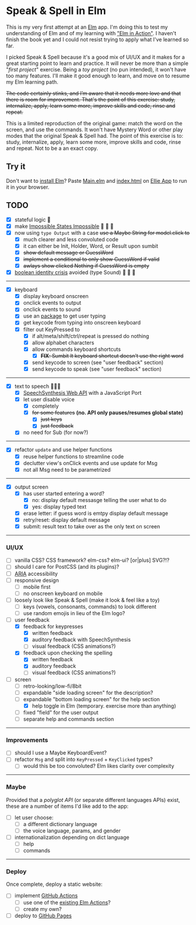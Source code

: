 # Speak & Spell in Elm

This is my very first attempt at an [Elm](https://elm-lang.org/) app. I'm doing this to test my understanding of Elm and of my learning with ["Elm in Action"](https://www.manning.com/books/elm-in-action). I haven't finish the book yet and I could not resist trying to apply what I've learned so far.

I picked Speak & Spell because it's a good mix of UI/UX and it makes for a great starting point to learn and practice. It will never be more than a simple "*first project*" exercise. Being a *toy project* (no pun intended), it won't have too many features. I'll make it good enough to learn, and move on to resume my Elm learning path.

~~The code certainly stinks, and I’m aware that it needs more love and that there is room for improvement. That's the point of this exercise: study, internalize, apply, learn some more, improve skills and code, rinse and repeat.~~

This is a limited reproduction of the original game: match the word on the screen, and use the commands. It won't have Mystery Word or other play modes that the original Speak & Spell had. The point of this exercise is to: study, internalize, apply, learn some more, improve skills and code, rinse and repeat. Not to be a an exact copy.

## Try it

Don't want to [install Elm](https://guide.elm-lang.org/install/)? Paste [Main.elm](./src/Main.elm) and [index.html](./index.html) on [Ellie App](https://ellie-app.com/new) to run it in your browser.

## TODO

- [x] stateful logic 🥳
- [x] make [Impossible States Impossible](https://sporto.github.io/elm-patterns/basic/impossible-states.html) 🎉 🎉 🎉
- [x] now using ```type Output``` with a case  ~~use a Maybe String for model.click to~~
  - [x] much clearer and less convoluted code
  - [x] it can either be Init, Holder, Word, or Result upon sumbit
  - [x] ~~show default message or GuessWord~~
  - [x] ~~implement a conditional to only show GuessWord if valid~~
  - [x] ~~awlays show clicked Nothing if GuessWord is empty~~

- [x] [boolean identity crisis](https://www.youtube.com/watch?v=6TDKHGtAxeg) avoided (type Sound) 🥳 🥳 🥳

---

- [x] keyboard
  - [x] display keyboard onscreen
  - [x] onclick events to output
  - [x] onclick events to sound
  - [x] use an [package](https://package.elm-lang.org/packages/Gizra/elm-keyboard-event/latest/) to get user typing
  - [x] get keycode from typing into onscreen keyboard
  - [x] filter out KeyPressed to
    - [x] if alt/meta/shift/ctrl/repeat is pressed do nothing
    - [x] allow alphabet characters
    - [x] allow commands keyboard shortcuts
      - [x] ~~**FIX**: Sumbit It keyboard shortcut doesn't use the right word~~
    - [x] send keycode to screen (see "user feedback" section)
    - [x] send keycode to speak (see "user feedback" section)

---

- [x] text to speech 🤖🤖🤖
  - [x] [SpeechSynthesis Web API](https://developer.mozilla.org/en-US/docs/Web/API/SpeechSynthesis) with a JavaScript Port
  - [x] let user disable voice
    - [x] completely
    - [x] ~~for some features~~ **(no. API only pauses/resumes global state)**
      - [x] ~~just keys~~
      - [x] ~~just feedback~~
  - [x] no need for Sub (for now?)

---

- [x] refactor ```update``` and use helper functions
  - [x] reuse helper functions to streamline code
  - [x] declutter view's onClick events and use update for Msg
  - [x] not all Msg need to be parametrized

---

- [x] output screen
  - [x] has user started entering a word?
    - [x] no: display default messasge telling the user what to do
    - [x] yes: display typed text
  - [x] erase letter: if guess word is emtpy display default message
  - [x] retry/reset: display default message
  - [x] submit: result text to take over as the only text on screen

---

### UI/UX

- [ ] vanilla CSS? CSS framework? elm-css? elm-ui? [or|plus] SVG?!?
- [ ] should I care for PostCSS (and its plugins)?
- [ ] [ARIA](https://developer.mozilla.org/en-US/docs/Web/Accessibility/ARIA) accessibility
- [ ] responsive design
  - [ ] mobile first
  - [ ] no onscreen keyboard on mobile
- [ ] loosely look like Speak & Spell (make it look & feel like a toy)
  - [ ] keys (vowels, consonants, commands) to look different
  - [ ] use random emojis in lieu of the Elm logo?
- [ ] user feedback
  - [x] feedback for keypresses
    - [x] written feedback
    - [x] auditory feedback with SpeechSynthesis
    - [ ] visual feedback (CSS animations?)
  - [x] feedback upon checking the spelling
    - [x] written feedback
    - [x] auditory feedback
    - [ ] visual feedback (CSS animations?)
- [ ] screen
  - [ ] retro-looking/low-fi/8bit
  - [ ] expandable "side loading screen" for the description?
  - [ ] expandable "bottom loading screen" for the help section
    - [x] help toggle in Elm (temporary. exercise more than anything)
  - [ ] fixed "field" for the user output
  - [ ] separate help and commands section

---

### Improvements

- [ ] should I use a Maybe KeyboardEvent?
- [ ] refactor ```Msg``` and split into ```KeyPressed``` + ```KeyClicked``` types?
  - [ ] would this be too convoluted? Elm likes clarity over complexity

---

### Maybe

Provided that a *polyglot API* (or separate different languages APIs) exist, these are a number of items I'd like add to the app:

- [ ] let user choose:
  - [ ] a different dictionary language
  - [ ] the voice language, params, and gender
- [ ] internationalization depending on dict language
  - [ ] help
  - [ ] commands

---

### Deploy

Once complete, deploy a static website:

- [ ] implement [GitHub Actions](https://github.com/features/actions)
  - [ ] use one of the [existing Elm Actions](https://github.com/marketplace?type=actions&query=elm+?)?
  - [ ] create my own?
- [ ] deploy to [GitHub Pages](https://docs.github.com/en/pages)
